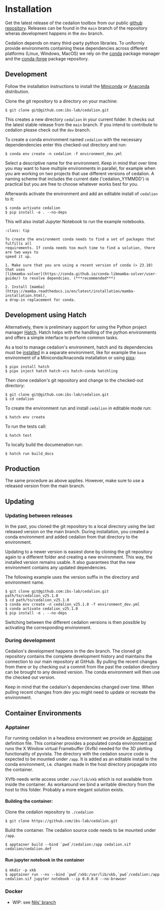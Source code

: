 # Installation

Get the latest release of the cedalion toolbox from our public 
[github repository](https://github.com/ibs-lab/cedalion). Releases can be found in
the `main` branch of the repository wheras development happens in the `dev` branch.

Cedalion depends on many third-party python libraries. To uniformly provide environments 
containing these dependencies across different platforms (Linux, Windows, MacOS) we rely 
on the [conda](https://docs.anaconda.com/working-with-conda/packages/install-packages/) 
package manager and the [conda-forge](https://conda-forge.org/docs/) package
repository.

## Development

Follow the installation instructions to install the [Miniconda](https://docs.anaconda.com/miniconda/install/) or [Anaconda](https://docs.anaconda.com/anaconda/install/) distribution.

Clone the git repository to a directory on your machine:

```
$ git clone git@github.com:ibs-lab/cedalion.git
```

This creates a new directory `cedalion` in your current folder. It checks out the latest 
stable release from the `main` branch. If you intend to contribute to cedalion please 
check out the `dev` branch.

To create a conda environment named `cedalion` with the necessary dependendencies enter 
this checked-out directory and run:

```
$ conda env create -n cedalion -f environment_dev.yml
```

Select a descriptive name for the environment. Keep in mind that over time you
may want to have multiple environments in parallel, for example when you are working
on two projects that use different versions of cedalion. A naming scheme that
includes the current date ('cedalion_YYMMDD') is practical but you are free to choose
whatever works best for you.

Afterwards activate the environment and add an editable install of `cedalion` to it:
```
$ conda activate cedalion
$ pip install -e . --no-deps
```

This will also install Jupyter Notebook to run the example notebooks.


```{admonition} If it's slow...
:class: tip

To create the environment conda needs to find a set of packages that fulfills all
requirements. If conda needs too much time to find a solution, there are two ways to
speed it up.

1. Make sure that you are using a recent version of conda (> 23.10) that uses 
[libmamba-solver](https://conda.github.io/conda-libmamba-solver/user-guide/) to resolve dependcies. (***recommended***)

2. Install [mamba](https://mamba.readthedocs.io/en/latest/installation/mamba-installation.html), 
a drop-in replacement for conda.
```

## Development using Hatch

Alternatively, there is preliminary support for using the Python project manager [Hatch](https://hatch.pypa.io/latest/). Hatch helps with the handling of the python environments and
offers a simple interface to perform common tasks.

As a tool to manage cedalion's environment, hatch and its dependencies must be [installed](https://hatch.pypa.io/1.13/install/) in a separate environment, like for example the `base` environment of a Miniconda/Anaconda installation or using [pipx](https://pipx.pypa.io/latest/):

```
$ pipx install hatch
$ pipx inject hatch hatch-vcs hatch-conda hatchling
```

Then clone cedalion's git repository and change to the checked-out directory:

```
$ git clone git@github.com:ibs-lab/cedalion.git
$ cd cedalion
```

To create the environment run and install `cedalion` in editable mode run:
```
$ hatch env create
```

To run the tests call:
```
$ hatch test
```

To locally build the documenation run:
```
$ hatch run build_docs
```

## Production

The same procedure as above applies. However, make sure to use a released version
from the main branch.

## Updating

### Updating between releases

In the past, you cloned the git repository to a local directory using the last released 
version on the main branch. During installation, you created a conda environment and 
added cedalion from that directory to the environment.

Updating to a newer version is easiest done by cloning the git repository again to a 
different folder and creating a new environment. This way, the installed version remains 
usable. It also guarantees that the new environment contains any updated dependencies.

The following example uses the version suffix in the directory and  environment name.

```
$ git clone git@github.com:ibs-lab/cedalion.git path/to/cedalion_v25.1.0
$ cd path/to/cedalion_v25.1.0
$ conda env create -n cedalion_v25.1.0 -f environment_dev.yml
$ conda activate cedalion_v25.1.0
$ pip install -e . --no-deps
```

Switching between the different cedalion versions is then possible by activating the 
corresponding environment.

### During development

Cedalion's development happens in the dev branch. The cloned git repository contains the
complete development history and maintains the connection to our main repository at
GitHub. By pulling the recent changes from there or by checking out a commit from the past
the cedalion directory can be brought to any desired version. The conda environment
will then use the checked out version. 

Keep in mind that the cedalion's dependencies changed over time. When pulling recent
changes from dev you might need to update or recreate the environment.



## Container Environments

### Apptainer

For running cedalion in a headless environment we provide an [Apptainer](https://apptainer.org/)
definition file. This container provides a populated conda environment 
and runs the X Window virtual Framebuffer (Xvfb) needed for the 3D plotting functionality 
of pyvista. The directory with the cedalion source code is expected to be mounted under 
`/app`. It is added as an editable install to the conda environment, i.e. changes
made in the host directory propagate into the container.

XVfb needs write access under `/var/lib/xkb` which is not available from inside the
container. As workaround we bind a writable directory from the host to this folder. Probably a more elegant solution exists.

#### Building the container:

Clone the cedalion repository to `./cedalion`
```
$ git clone https://github.com/ibs-lab/cedalion.git
```

Build the container. The cedalion source code needs to be mounted under `/app`.
```
$ apptainer build --bind `pwd`/cedalion:/app cedalion.sif cedalion/cedalion.def
```

#### Run jupyter notebook in the container

```
$ mkdir -p xkb
$ apptainer run --nv --bind `pwd`/xkb:/var/lib/xkb,`pwd`/cedalion:/app cedalion.sif jupyter notebook --ip 0.0.0.0 --no-browser
```

### Docker

- WIP: see [Nils' branch](https://github.com/ibs-lab/cedalion/tree/docker)
